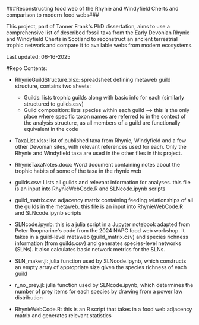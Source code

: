 ###Reconstructing food web of the Rhynie and Windyfield Cherts and comparison to modern food webs###

This project, part of Tanner Frank's PhD dissertation, aims to use a comprehensive list of described fossil taxa from the Early Devonian
Rhynie and Windyfield Cherts in Scotland to reconstruct an ancient terrestrial trophic network and compare it to available webs from
modern ecosystems.

Last updated: 06-16-2025

#Repo Contents:

- RhynieGuildStructure.xlsx: spreadsheet defining metaweb guild structure, contains two sheets:
    - Guilds: lists trophic guilds along with basic info for each (similarly structured to guilds.csv)
    - Guild composition: lists species within each guild --> this is the only place where specific taxon names are referred to in the context of the analysis structure, as all members of a guild are functionally equivalent in the code
  
- TaxaList.xlsx: list of published taxa from Rhynie, Windyfield and a few other Devonian sites, with relevant references used for each. Only the Rhynie and Windyfield taxa are used in the other files in this project.
  
- RhynieTaxaNotes.docx: Word document containing notes about the trophic habits of some of the taxa in the rhynie web

- guilds.csv: Lists all guilds and relevant information for analyses. this file is an input into RhynieWebCode.R and SLNcode.ipynb scripts

- guild_matrix.csv: adjacency matrix containing feeding relationships of all the guilds in the metaweb. this file is an input into RhynieWebCode.R and SLNcode.ipynb scripts

- SLNcode.ipynb: this is a julia script in a Jupyter notebook adapted from Peter Roopnarine's code from the 2024 NAPC food web workshop. It takes in a guild-level metaweb (guild_matrix.csv) and species richness information (from guilds.csv) and generates species-level networks (SLNs). It also calculates basic network metrics for the SLNs.

- SLN_maker.jl: julia function used by SLNcode.ipynb, which constructs an empty array of appropriate size given the species richness of each guild
- r_no_prey.jl: julia function used by SLNcode.ipynb, which determines the number of prey items for each species by drawing from a power law distribution

- RhynieWebCode.R: this is an R script that takes in a food web adjacency matrix and generates relevant statistics
